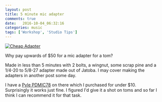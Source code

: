 ```yaml
---
layout: post
title: 5 minute mic adapter
comments: true
date:   2016-10-04_06:32:16 
categories: music
tags: ['Workshop', 'Studio Tips']
---
```


[![Cheap Adapter](/assets/DrumStuff/Thumbnails/CheapAdapter.jpg)](/assets/DrumStuff/CheapAdapter.jpg)

Why pay upwards of $50 for a mic adapter for a tom?

Made in less than 5 minutes with 2 bolts, a wingnut, some scrap pine and a 1/4-20 to 5/8-27 adapter made out of Jatoba. I may cover making the adapters in another post some day.

I have a [Pyle PDMIC78](https://www.amazon.com/Pyle-Pro-PDMIC78-Professional-Handheld-Microphone/dp/B005BSOVRY) on there which I purchased for under $10. Surprisingly it works just fine. I figured I'd give it a shot on toms and so far I think I can recommend it for that task.
